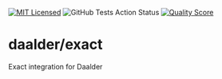 [![MIT Licensed](https://img.shields.io/badge/license-MIT-brightgreen.svg?style=flat-square)](LICENSE.md)
![GitHub Tests Action Status](https://img.shields.io/github/workflow/status/daalder/exact/run-tests?label=tests)
[![Quality Score](https://img.shields.io/scrutinizer/g/Daalder/exact.svg?style=flat-square)](https://scrutinizer-ci.com/g/Daalder/exact)

# daalder/exact
Exact integration for Daalder

